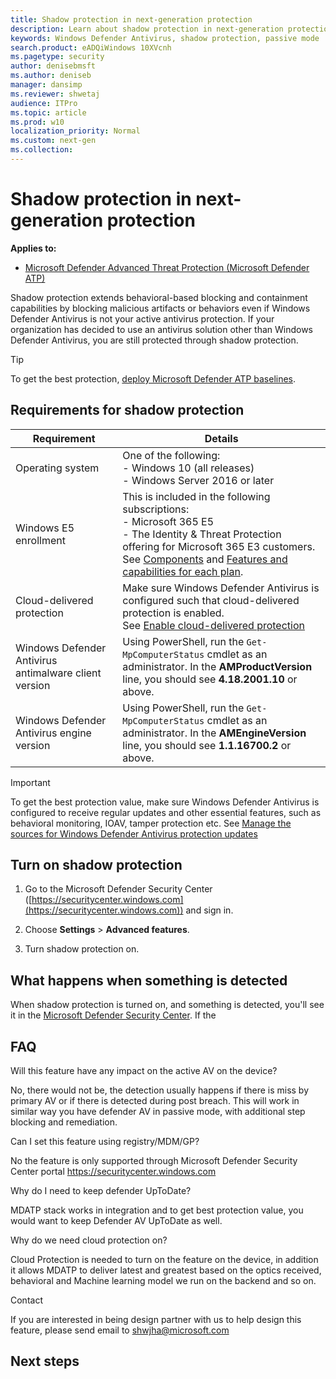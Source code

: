 ```yaml
---
title: Shadow protection in next-generation protection
description: Learn about shadow protection in next-generation protection
keywords: Windows Defender Antivirus, shadow protection, passive mode
search.product: eADQiWindows 10XVcnh
ms.pagetype: security
author: denisebmsft
ms.author: deniseb
manager: dansimp
ms.reviewer: shwetaj
audience: ITPro 
ms.topic: article 
ms.prod: w10 
localization_priority: Normal
ms.custom: next-gen
ms.collection: 
---
```


# Shadow protection in next-generation protection

**Applies to:**

- [Microsoft Defender Advanced Threat Protection (Microsoft Defender ATP)](https://go.microsoft.com/fwlink/p/?linkid=2069559)

Shadow protection extends behavioral-based blocking and containment capabilities by blocking malicious artifacts or behaviors even if Windows Defender Antivirus is not your active antivirus protection. If your organization has decided to use an antivirus solution other than Windows Defender Antivirus, you are still protected through shadow protection.

> [!TIP]
> To get the best protection, [deploy Microsoft Defender ATP baselines](https://docs.microsoft.com/windows/security/threat-protection/microsoft-defender-atp/configure-machines-security-baseline).

## Requirements for shadow protection


|Requirement  |Details  |
|---------|---------|
|Operating system     |One of the following: <br/>- Windows 10 (all releases) <br/>- Windows Server 2016 or later         |
|Windows E5 enrollment     |This is included in the following subscriptions: <br/>- Microsoft 365 E5 <br/>- The Identity & Threat Protection offering for Microsoft 365 E3 customers. <br/>See [Components](https://docs.microsoft.com/microsoft-365/enterprise/microsoft-365-overview?view=o365-worldwide#components) and [Features and capabilities for each plan](https://www.microsoft.com/microsoft-365/compare-all-microsoft-365-plans).       |
|Cloud-delivered protection |Make sure Windows Defender Antivirus is configured such that cloud-delivered protection is enabled. <br/>See [Enable cloud-delivered protection](https://docs.microsoft.com/windows/security/threat-protection/windows-defender-antivirus/enable-cloud-protection-windows-defender-antivirus) |
|Windows Defender Antivirus antimalware client version |Using PowerShell, run the `Get-MpComputerStatus` cmdlet as an administrator. In the **AMProductVersion** line, you should see **4.18.2001.10** or above. |
|Windows Defender Antivirus engine version |Using PowerShell, run the `Get-MpComputerStatus` cmdlet as an administrator. In the **AMEngineVersion** line, you should see **1.1.16700.2** or above. |

> [!IMPORTANT]
> To get the best protection value, make sure Windows Defender Antivirus is configured to receive regular updates and other essential features, such as behavioral monitoring, IOAV, tamper protection etc. See [Manage the sources for Windows Defender Antivirus protection updates](https://docs.microsoft.com/windows/security/threat-protection/windows-defender-antivirus/manage-protection-updates-windows-defender-antivirus) 

## Turn on shadow protection

1. Go to the Microsoft Defender Security Center ([https://securitycenter.windows.com](https://securitycenter.windows.com)) and sign in. 

2. Choose **Settings** > **Advanced features**.

3. Turn shadow protection on.

## What happens when something is detected

When shadow protection is turned on, and something is detected, you'll see it in the [Microsoft Defender Security Center](https://securitycenter.windows.com). If the 

## FAQ 

Will this feature have any impact on the active AV on the device? 

No, there would not be, the detection usually happens if there is miss by primary AV or if there is detected during post breach. This will work in similar way you have defender AV in passive mode, with additional step blocking and remediation. 

Can I set this feature using registry/MDM/GP? 

No the feature is only supported through Microsoft Defender Security Center portal https://securitycenter.windows.com 

Why do I need to keep defender UpToDate? 

MDATP stack works in integration and to get best protection value, you would want to keep Defender AV UpToDate as well.  

Why do we need cloud protection on? 

Cloud Protection is needed to turn on the feature on the device, in addition it allows MDATP to deliver latest and greatest based on the optics received, behavioral and Machine learning model we run on the backend and so on. 

Contact 

If you are interested in being design partner with us to help design this feature, please send email to shwjha@microsoft.com 

## Next steps